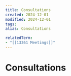 ```yaml
---
title: Consultations
created: 2024-12-01
modified: 2024-12-01
tags: 
alias: Consultations

relatedTerm:
- "[[13361 Meetings]]"
---
```

# Consultations
